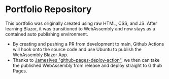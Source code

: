 # Portfolio Repository

This portfolio was originally created using raw HTML, CSS, and JS. After learning Blazor, it was transitioned to WebAssembly and now stays as a contained auto publishing environment.


- By creating and pushing a PR from development to main, Github Actions will hook onto the source code and use Ubuntu to publish the WebAssembly Blazor App.  
- Thanks to [JamesIves "github-pages-deploy-action"]("https://github.com/JamesIves/github-pages-deploy-action"), we then can take the published WebAssembly from release and deploy straight to Github Pages.
